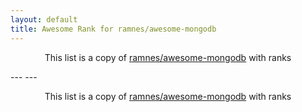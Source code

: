 ```yaml
---
layout: default
title: Awesome Rank for ramnes/awesome-mongodb
---
```


<p align="center">
	This list is a copy of <a href="https://github.com/ramnes/awesome-mongodb">ramnes/awesome-mongodb</a> with ranks
</p>
---
---
<p align="center">
	This list is a copy of <a href="https://github.com/ramnes/awesome-mongodb">ramnes/awesome-mongodb</a> with ranks
</p>
